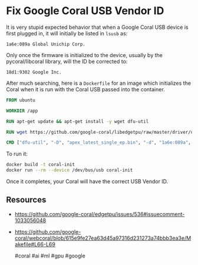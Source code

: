 # Fix Google Coral USB Vendor ID

It is very stupid expected behavior that when a Google Coral USB device is first
plugged in, it will initially be listed in `lsusb` as:

```
1a6e:089a Global Unichip Corp.
```

Only once the firmware is initialized to the device, usually by the
pycoral/libcoral library, will the ID be corrected to:

```
18d1:9302 Google Inc.
```

After much searching, here is a `Dockerfile` for an image which initializes the
Coral when it is run with the Coral USB passed into the container.

```Dockerfile
FROM ubuntu

WORKDIR /app

RUN apt-get update && apt-get install -y wget dfu-util

RUN wget https://github.com/google-coral/libedgetpu/raw/master/driver/usb/apex_latest_single_ep.bin

CMD ["dfu-util", "-D", "apex_latest_single_ep.bin", "-d", "1a6e:089a", "-R"]
```

To run it:

```bash
docker build -t coral-init
docker run --rm --device /dev/bus/usb coral-init
```

Once it completes, your Coral will have the correct USB Vendor ID.

## Resources

- <https://github.com/google-coral/edgetpu/issues/536#issuecomment-1033056048>
- <https://github.com/google-coral/webcoral/blob/615e9fe27ea63d45a97316d231273a74bbb3ea3e/Makefile#L66-L69>

    #coral #ai #ml #gpu #google
